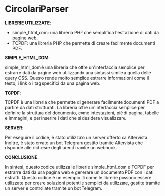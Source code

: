 # CircolariParser

**LIBRERIE UTILIZZATE**: 
 - simple_html_dom: una libreria PHP che semplifica l'estrazione di dati da pagine web.
 - TCPDF: una libreria PHP che permette di creare facilmente documenti PDF.


**SIMPLE_HTML_DOM**:<p>
simple_html_dom è una libreria che offre un'interfaccia semplice per estrarre dati da pagine web utilizzando una sintassi simile a quella delle query CSS. Questo rende   molto semplice estrarre informazioni come il testo, i link o i tag specifici da una pagina web.


**TCPDF**:<p>
TCPDF è una libreria che permette di generare facilmente documenti PDF a partire da dati strutturati. La libreria offre un'interfaccia semplice per definire la           struttura del documento, come intestazioni, piè di pagina, tabelle e immagini, e per inserire i dati che si desidera visualizzare.


**SERVER**:<p>
Per eseguire il codice, è stato utilizzato un server offerto da Altervista. Inoltre, è stato creato un bot Telegram gestito tramite Altervista che risponde alle richieste degli utenti tramite un webhook.


**CONCLUSIONE**:<p>
In sintesi, questo codice utilizza le librerie simple_html_dom e TCPDF per estrarre dati da una pagina web e generare un documento PDF con i dati estratti. Questo codice è un esempio di come le librerie possono essere utilizzate per creare soluzioni potenti e semplici da utilizzare, gestite tramite un server e controllate tramite un bot Telegram.
